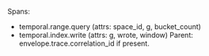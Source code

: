Spans:
- temporal.range.query (attrs: space_id, g, bucket_count)
- temporal.index.write (attrs: g, wrote, window)
Parent: envelope.trace.correlation_id if present.
